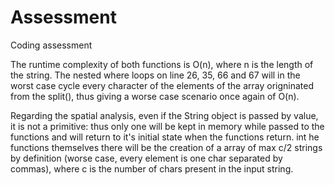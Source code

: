 # Assessment


Coding assessment



The runtime complexity of both functions is O(n), where n is the length of the string. The nested where loops on line 26, 35, 66 and 67 will in the worst case cycle every character of the elements of the array origninated from the split(), thus giving a worse case scenario once again of O(n).


Regarding the spatial analysis, even if the String object is passed by value, it is not a primitive: thus only one will be kept in memory while passed to the functions and will return to it's initial state when the functions return. int he functions themselves there will be the creation of a array of max c/2 strings by definition (worse case, every element is one char separated by commas), where c is the number of chars present in the input string.
